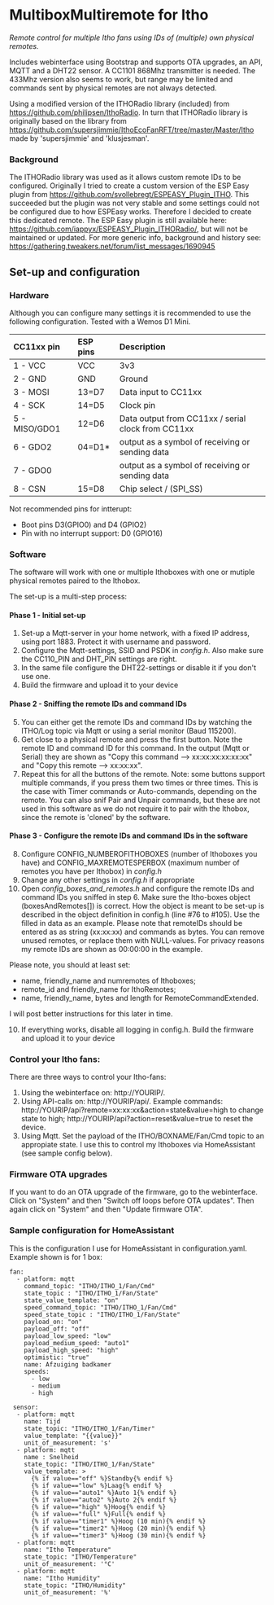 # MultiboxMultiremote for Itho
*Remote control for multiple Itho fans using IDs of (multiple) own physical remotes.*

Includes webinterface using Bootstrap and supports OTA upgrades, an API, MQTT and a DHT22 sensor. A CC1101 868Mhz transmitter is needed. The 433Mhz version also seems to work, but range may be limited and commands sent by physical remotes are not always detected.

Using a modified version of the ITHORadio library (included) from https://github.com/philipsen/IthoRadio. In turn that ITHORadio library is originally based on the library from https://github.com/supersjimmie/IthoEcoFanRFT/tree/master/Master/Itho made by 'supersjimmie' and 'klusjesman'. 

### Background
The ITHORadio library was used as it allows custom remote IDs to be configured. Originally I tried to create a custom version of the ESP Easy plugin from https://github.com/svollebregt/ESPEASY_Plugin_ITHO. This succeeded but the plugin was not very stable and some settings could not be configured due to how ESPEasy works. Therefore I decided to create this dedicated remote. The ESP Easy plugin is still available here: https://github.com/iappyx/ESPEASY_Plugin_ITHORadio/, but will not be maintained or updated. For more generic info, background and history see: https://gathering.tweakers.net/forum/list_messages/1690945

## Set-up and configuration

### Hardware
Although you can configure many settings it is recommended to use the following configuration. Tested with a Wemos D1 Mini.

|CC11xx pin    |ESP pins|Description                                        |
|:-------------|:-------|:--------------------------------------------------|
|1 - VCC       |VCC     |3v3                                                |
|2 - GND       |GND     |Ground                                             |
|3 - MOSI      |13=D7   |Data input to CC11xx                               |  
|4 - SCK       |14=D5   |Clock pin                                          |
|5 - MISO/GDO1 |12=D6   |Data output from CC11xx / serial clock from CC11xx |
|6 - GDO2      |04=D1*  |output as a symbol of receiving or sending data    |
|7 - GDO0      |        |output as a symbol of receiving or sending data    |
| 8 - CSN      |15=D8   |Chip select / (SPI_SS)                             |

Not recommended pins for intterupt:
- Boot pins D3(GPIO0) and D4 (GPIO2) 
- Pin with no interrupt support: D0 (GPIO16)

### Software
The software will work with one or multiple Ithoboxes with one or mutiple physical remotes paired to the Ithobox.

The set-up is a multi-step process:

#### Phase 1 - Initial set-up
1) Set-up a Mqtt-server in your home network, with a fixed IP address, using port 1883. Protect it with username and password.
2) Configure the Mqtt-settings, SSID and PSDK in *config.h*. Also make sure the CC110_PIN and DHT_PIN settings are right.
3) In the same file configure the DHT22-settings or disable it if you don't use one.
4) Build the firmware and upload it to your device

#### Phase 2 - Sniffing the remote IDs and command IDs
5) You can either get the remote IDs and command IDs by watching the ITHO/Log topic via Mqtt or using a serial monitor (Baud 115200).
6) Get close to a physical remote and press the first button. Note the remote ID and command ID for this command. In the output (Mqtt or Serial) they are shown as "Copy this command --> xx:xx:xx:xx:xx:xx" and "Copy this remote  --> xx:xx:xx".
7) Repeat this for all the buttons of the remote. Note: some buttons support multiple commands, if you press them two times or three times. This is the case with Timer commands or Auto-commands, depending on the remote. You can also snif Pair and Unpair commands, but these are not used in this software as we do not require it to pair with the Ithobox, since the remote is 'cloned' by the software.

#### Phase 3 - Configure the remote IDs and command IDs in the software
8) Configure CONFIG_NUMBEROFITHOBOXES (number of Ithoboxes you have) and CONFIG_MAXREMOTESPERBOX (maximum number of remotes you have per Ithobox) in *config.h*
8) Change any other settings in *config.h* if appropriate
9) Open *config_boxes_and_remotes.h* and configure the remote IDs and command IDs you sniffed in step 6. Make sure the Itho-boxes object (boxesAndRemotes[]) is correct. How the object is meant to be set-up is described in the object definition in config.h (line #76 to #105). Use the filled in data as an example. Please note that remoteIDs should be entered as as string (xx:xx:xx) and commands as bytes. You can remove unused remotes, or replace them with NULL-values. For privacy reasons my remote IDs are shown as 00:00:00 in the example.

Please note, you should at least set:
- name, friendly_name and numremotes of Ithoboxes; 
- remote_id and friendly_name for IthoRemotes; 
- name, friendly_name, bytes and length for RemoteCommandExtended. 

I will post better instructions for this later in time.

10) If everything works, disable all logging in config.h. Build the firmware and upload it to your device

### Control your Itho fans:
There are three ways to control your Itho-fans:
1) Using the webinterface on: http://YOURIP/.
2) Using API-calls on: http://YOURIP/api/. Example commands: http://YOURIP/api?remote=xx:xx:xx&action=state&value=high to change state to high; http://YOURIP/api?action=reset&value=true to reset the device.
3) Using Mqtt. Set the payload of the ITHO/BOXNAME/Fan/Cmd topic to an appropiate state. I use this to control my Ithoboxes via HomeAssistant (see sample config below).

### Firmware OTA upgrades
If you want to do an OTA upgrade of the firmware, go to the webinterface. Click on "System" and then "Switch off loops before OTA updates". Then again click on "System" and then "Update firmware OTA".

### Sample configuration for HomeAssistant
This is the configuration I use for HomeAssistant in configuration.yaml. Example shown is for 1 box:
```
fan:
  - platform: mqtt
    command_topic: "ITHO/ITHO_1/Fan/Cmd"
    state_topic : "ITHO/ITHO_1/Fan/State"
    state_value_template: "on"
    speed_command_topic: "ITHO/ITHO_1/Fan/Cmd"
    speed_state_topic : "ITHO/ITHO_1/Fan/State"
    payload_on: "on"
    payload_off: "off"
    payload_low_speed: "low"
    payload_medium_speed: "auto1"
    payload_high_speed: "high"
    optimistic: "true"
    name: Afzuiging badkamer
    speeds:
      - low
      - medium
      - high
      
 sensor:
  - platform: mqtt
    name: Tijd
    state_topic: "ITHO/ITHO_1/Fan/Timer"
    value_template: "{{value}}"
    unit_of_measurement: 's'
  - platform: mqtt
    name : Snelheid
    state_topic: "ITHO/ITHO_1/Fan/State"
    value_template: >
      {% if value=="off" %}Standby{% endif %}
      {% if value=="low" %}Laag{% endif %}
      {% if value=="auto1" %}Auto 1{% endif %}
      {% if value=="auto2" %}Auto 2{% endif %}
      {% if value=="high" %}Hoog{% endif %}
      {% if value=="full" %}Full{% endif %}
      {% if value=="timer1" %}Hoog (10 min){% endif %}
      {% if value=="timer2" %}Hoog (20 min){% endif %}
      {% if value=="timer3" %}Hoog (30 min){% endif %}
  - platform: mqtt
    name: "Itho Temperature"
    state_topic: "ITHO/Temperature"
    unit_of_measurement: '°C'
  - platform: mqtt
    name: "Itho Humidity"
    state_topic: "ITHO/Humidity"
    unit_of_measurement: '%'
```
